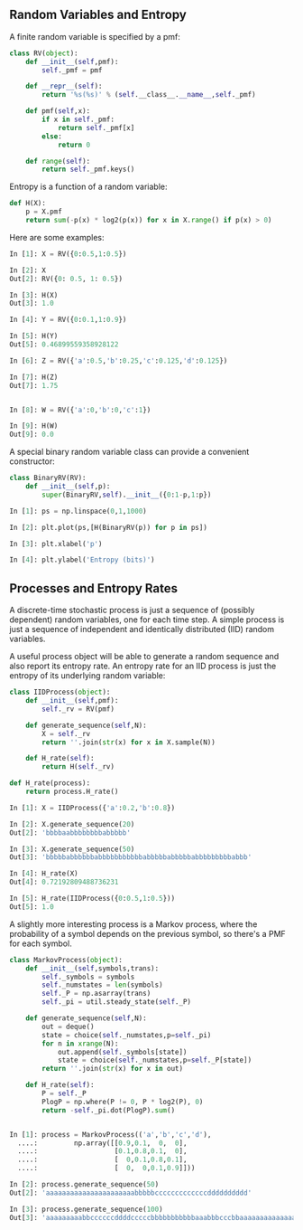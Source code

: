 ## Random Variables and Entropy ##

A finite random variable is specified by a pmf:

```python
class RV(object):
    def __init__(self,pmf):
        self._pmf = pmf

    def __repr__(self):
        return '%s(%s)' % (self.__class__.__name__,self._pmf)

    def pmf(self,x):
        if x in self._pmf:
            return self._pmf[x]
        else:
            return 0

    def range(self):
        return self._pmf.keys()
```

Entropy is a function of a random variable:

```python
def H(X):
    p = X.pmf
    return sum(-p(x) * log2(p(x)) for x in X.range() if p(x) > 0)
```

Here are some examples:

```python
In [1]: X = RV({0:0.5,1:0.5})

In [2]: X
Out[2]: RV({0: 0.5, 1: 0.5})

In [3]: H(X)
Out[3]: 1.0

In [4]: Y = RV({0:0.1,1:0.9})

In [5]: H(Y)
Out[5]: 0.46899559358928122

In [6]: Z = RV({'a':0.5,'b':0.25,'c':0.125,'d':0.125})

In [7]: H(Z)
Out[7]: 1.75


In [8]: W = RV({'a':0,'b':0,'c':1})

In [9]: H(W)
Out[9]: 0.0
```

A special binary random variable class can provide a convenient constructor:

```python
class BinaryRV(RV):
    def __init__(self,p):
        super(BinaryRV,self).__init__({0:1-p,1:p})
```

```python
In [1]: ps = np.linspace(0,1,1000)

In [2]: plt.plot(ps,[H(BinaryRV(p)) for p in ps])

In [3]: plt.xlabel('p')

In [4]: plt.ylabel('Entropy (bits)')
```

## Processes and Entropy Rates ##

A discrete-time stochastic process is just a sequence of (possibly dependent)
random variables, one for each time step. A simple process is just a sequence
of independent and identically distributed (IID) random variables.

A useful process object will be able to generate a random sequence and also
report its entropy rate. An entropy rate for an IID process is just the entropy
of its underlying random variable:

```python
class IIDProcess(object):
    def __init__(self,pmf):
        self._rv = RV(pmf)

    def generate_sequence(self,N):
        X = self._rv
        return ''.join(str(x) for x in X.sample(N))

    def H_rate(self):
        return H(self._rv)

def H_rate(process):
    return process.H_rate()
```

```python
In [1]: X = IIDProcess({'a':0.2,'b':0.8})

In [2]: X.generate_sequence(20)
Out[2]: 'bbbbaabbbbbbbbabbbbb'

In [3]: X.generate_sequence(50)
Out[3]: 'bbbbbabbbbbbabbbbbbbbbbbabbbbbabbbbbabbbbbbbbbabbb'

In [4]: H_rate(X)
Out[4]: 0.72192809488736231

In [5]: H_rate(IIDProcess({0:0.5,1:0.5}))
Out[5]: 1.0
```

A slightly more interesting process is a Markov process, where the probability
of a symbol depends on the previous symbol, so there's a PMF for each symbol.

```python
class MarkovProcess(object):
    def __init__(self,symbols,trans):
        self._symbols = symbols
        self._numstates = len(symbols)
        self._P = np.asarray(trans)
        self._pi = util.steady_state(self._P)

    def generate_sequence(self,N):
        out = deque()
        state = choice(self._numstates,p=self._pi)
        for n in xrange(N):
            out.append(self._symbols[state])
            state = choice(self._numstates,p=self._P[state])
        return ''.join(str(x) for x in out)

    def H_rate(self):
        P = self._P
        PlogP = np.where(P != 0, P * log2(P), 0)
        return -self._pi.dot(PlogP).sum()
```

```python

In [1]: process = MarkovProcess(('a','b','c','d'),
  ....:         np.array([[0.9,0.1,  0,  0],
  ....:                   [0.1,0.8,0.1,  0],
  ....:                   [  0,0.1,0.8,0.1],
  ....:                   [  0,  0,0.1,0.9]]))

In [2]: process.generate_sequence(50)
Out[2]: 'aaaaaaaaaaaaaaaaaaaaaabbbbbcccccccccccccdddddddddd'

In [3]: process.generate_sequence(100)
Out[3]: 'aaaaaaaaabbccccccddddcccccbbbbbbbbbbbaaabbbcccbbaaaaaaaaaaaaaaaaaaaaabbcccccccdcbbbbbbbabbbbbbbbbbbb'
```
